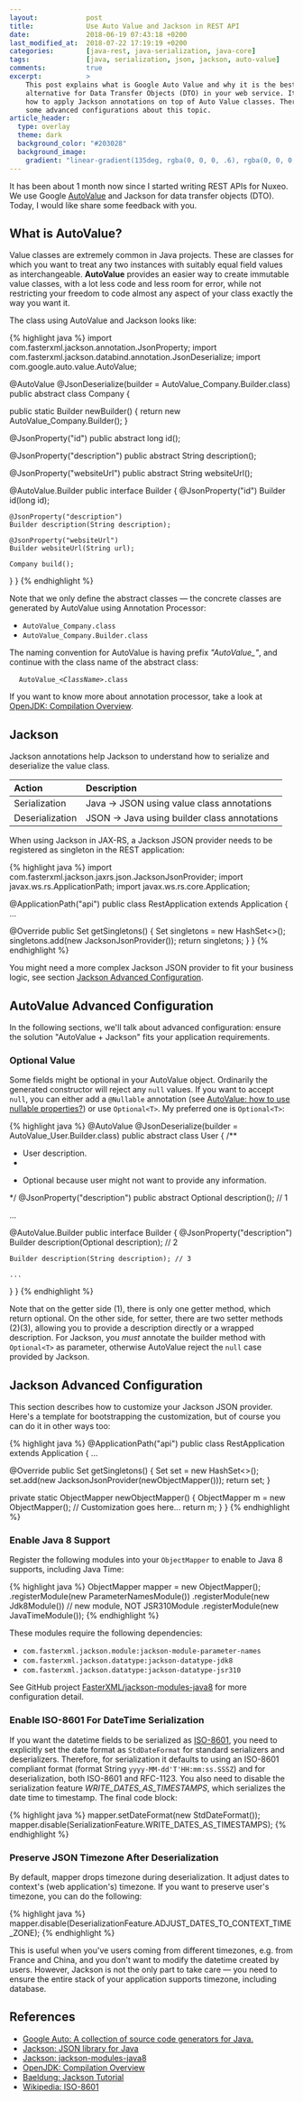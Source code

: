 ```yaml
---
layout:            post
title:             Use Auto Value and Jackson in REST API
date:              2018-06-19 07:43:18 +0200
last_modified_at:  2018-07-22 17:19:19 +0200
categories:        [java-rest, java-serialization, java-core]
tags:              [java, serialization, json, jackson, auto-value]
comments:          true
excerpt:           >
    This post explains what is Google Auto Value and why it is the best
    alternative for Data Transfer Objects (DTO) in your web service. It shares
    how to apply Jackson annotations on top of Auto Value classes. There're also
    some advanced configurations about this topic.
article_header:
  type: overlay
  theme: dark
  background_color: "#203028"
  background_image:
    gradient: "linear-gradient(135deg, rgba(0, 0, 0, .6), rgba(0, 0, 0, .4))"
---
```


It has been about 1 month now since I started writing REST APIs for Nuxeo. We
use Google [AutoValue][1] and Jackson for data transfer objects (DTO). Today, I
would like share some feedback with you.

## What is AutoValue?

Value classes are extremely common in Java projects. These are classes for
which you want to treat any two instances with suitably equal field values as
interchangeable. **AutoValue** provides an easier way to create immutable value
classes, with a lot less code and less room for error, while not restricting
your freedom to code almost any aspect of your class exactly the way you want
it.

The class using AutoValue and Jackson looks like:

{% highlight java %}
import com.fasterxml.jackson.annotation.JsonProperty;
import com.fasterxml.jackson.databind.annotation.JsonDeserialize;
import com.google.auto.value.AutoValue;

@AutoValue
@JsonDeserialize(builder = AutoValue_Company.Builder.class)
public abstract class Company {

  public static Builder newBuilder() {
    return new AutoValue_Company.Builder();
  }

  @JsonProperty("id")
  public abstract long id();

  @JsonProperty("description")
  public abstract String description();

  @JsonProperty("websiteUrl")
  public abstract String websiteUrl();

  @AutoValue.Builder
  public interface Builder {
    @JsonProperty("id")
    Builder id(long id);

    @JsonProperty("description")
    Builder description(String description);

    @JsonProperty("websiteUrl")
    Builder websiteUrl(String url);

    Company build();
  }
}
{% endhighlight %}

Note that we only define the abstract classes — the concrete classes are
generated by AutoValue using Annotation Processor:

- `AutoValue_Company.class`
- `AutoValue_Company.Builder.class`

The naming convention for AutoValue is having prefix _"AutoValue\_"_, and
continue with the class name of the abstract class:

<pre>
  <code class="highlighter-rouge">AutoValue_<i>&lt;ClassName&gt;</i>.class</code>
</pre>

If you want to know more about annotation processor, take a look at [OpenJDK:
Compilation Overview][3].

## Jackson

Jackson annotations help Jackson to understand how to serialize and deserialize
the value class.

Action          | Description
:-------------- | :----------
Serialization   | Java → JSON using value class annotations
Deserialization | JSON → Java using builder class annotations

When using Jackson in JAX-RS, a Jackson JSON provider needs to be registered as
singleton in the REST application:

{% highlight java %}
import com.fasterxml.jackson.jaxrs.json.JacksonJsonProvider;
import javax.ws.rs.ApplicationPath;
import javax.ws.rs.core.Application;

@ApplicationPath("api")
public class RestApplication extends Application {
  ...

  @Override
  public Set<Object> getSingletons() {
    Set<Object> singletons = new HashSet<>();
    singletons.add(new JacksonJsonProvider());
    return singletons;
  }
}
{% endhighlight %}

You might need a more complex Jackson JSON provider to fit your business logic,
see section [Jackson Advanced Configuration](#jackson-advanced-configuration).

## AutoValue Advanced Configuration

In the following sections, we'll talk about advanced configuration: ensure the
solution "AutoValue + Jackson" fits your application requirements.

### Optional Value

Some fields might be optional in your AutoValue object. Ordinarily the
generated constructor will reject any `null` values. If you want to accept
`null`, you can either add a `@Nullable` annotation (see [AutoValue: how to
use nullable properties?][5]) or use `Optional<T>`. My preferred one is
`Optional<T>`:

{% highlight java %}
@AutoValue
@JsonDeserialize(builder = AutoValue_User.Builder.class)
public abstract class User {
  /**
   * User description.
   *
   * <p>Optional because user might not want to provide any information.
   */
  @JsonProperty("description")
  public abstract Optional<String> description(); // 1

  ...

  @AutoValue.Builder
  public interface Builder {
    @JsonProperty("description")
    Builder description(Optional<String> description); // 2

    Builder description(String description); // 3

    ...
  }
}
{% endhighlight %}

Note that on the getter side (1), there is only one getter method, which return
optional. On the other side, for setter, there are two setter methods (2)(3),
allowing you to provide a description directly or a wrapped description. For
Jackson, you _must_ annotate the builder method with `Optional<T>` as parameter,
otherwise AutoValue reject the `null` case provided by Jackson.

## Jackson Advanced Configuration

This section describes how to customize your Jackson JSON provider. Here's a
template for bootstrapping the customization, but of course you can do it in other
ways too:

{% highlight java %}
@ApplicationPath("api")
public class RestApplication extends Application {
  ...

  @Override
  public Set<Object> getSingletons() {
    Set<Object> set = new HashSet<>();
    set.add(new JacksonJsonProvider(newObjectMapper()));
    return set;
  }

  private static ObjectMapper newObjectMapper() {
    ObjectMapper m = new ObjectMapper();
    // Customization goes here...
    return m;
  }
}
{% endhighlight %}

### Enable Java 8 Support

Register the following modules into your `ObjectMapper` to enable to Java 8
supports, including Java Time:

{% highlight java %}
ObjectMapper mapper = new ObjectMapper();
    .registerModule(new ParameterNamesModule())
    .registerModule(new Jdk8Module())
    // new module, NOT JSR310Module
    .registerModule(new JavaTimeModule());
{% endhighlight %}

These modules require the following dependencies:

- `com.fasterxml.jackson.module:jackson-module-parameter-names`
- `com.fasterxml.jackson.datatype:jackson-datatype-jdk8`
- `com.fasterxml.jackson.datatype:jackson-datatype-jsr310`

See GitHub project [FasterXML/jackson-modules-java8][5] for more configuration
detail.

### Enable ISO-8601 For DateTime Serialization

If you want the datetime fields to be serialized as [ISO-8601][7], you need to
explicitly set the date format as `StdDateFormat` for standard serializers and
deserializers. Therefore, for serialization it defaults to using an ISO-8601
compliant format (format String `yyyy-MM-dd'T'HH:mm:ss.SSSZ`)
and for deserialization, both ISO-8601 and RFC-1123. You also need to disable
the serialization feature _WRITE_DATES_AS_TIMESTAMPS_, which serializes the date
time to timestamp. The final code block:

{% highlight java %}
mapper.setDateFormat(new StdDateFormat());
mapper.disable(SerializationFeature.WRITE_DATES_AS_TIMESTAMPS);
{% endhighlight %}

### Preserve JSON Timezone After Deserialization

By default, mapper drops timezone during deserialization. It adjust dates to
context's (web application's) timezone. If you want to preserve user's
timezone, you can do the following:

{% highlight java %}
mapper.disable(DeserializationFeature.ADJUST_DATES_TO_CONTEXT_TIME_ZONE);
{% endhighlight %}

This is useful when you've users coming from different timezones, e.g. from
France and China, and you don't want to modify the datetime created by users.
However, Jackson is not the only part to take care — you need to ensure the
entire stack of your application supports timezone, including database.

## References

- [Google Auto: A collection of source code generators for Java.][1]
- [Jackson: JSON library for Java][2]
- [Jackson: jackson-modules-java8][5]
- [OpenJDK: Compilation Overview][3]
- [Baeldung: Jackson Tutorial][4]
- [Wikipedia: ISO-8601][6]

[1]: https://github.com/google/auto
[2]: https://github.com/FasterXML/jackson
[3]: http://openjdk.java.net/groups/compiler/doc/compilation-overview/index.html
[4]: http://www.baeldung.com/jackson
[5]: https://github.com/google/auto/blob/master/value/userguide/howto.md#-use-nullable-properties
[6]: https://github.com/FasterXML/jackson-modules-java8
[7]: https://en.wikipedia.org/wiki/ISO_8601
